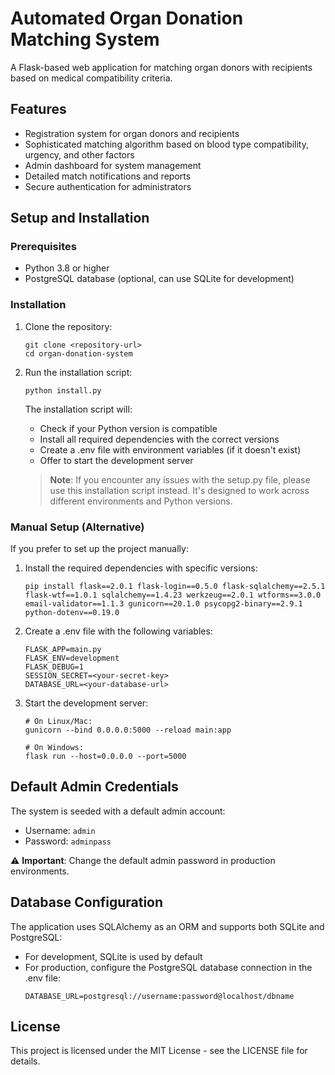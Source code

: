 # Automated Organ Donation Matching System

A Flask-based web application for matching organ donors with recipients based on medical compatibility criteria.

## Features

- Registration system for organ donors and recipients
- Sophisticated matching algorithm based on blood type compatibility, urgency, and other factors
- Admin dashboard for system management
- Detailed match notifications and reports
- Secure authentication for administrators

## Setup and Installation

### Prerequisites

- Python 3.8 or higher
- PostgreSQL database (optional, can use SQLite for development)

### Installation

1. Clone the repository:
   ```
   git clone <repository-url>
   cd organ-donation-system
   ```

2. Run the installation script:
   ```
   python install.py
   ```

   The installation script will:
   - Check if your Python version is compatible
   - Install all required dependencies with the correct versions
   - Create a .env file with environment variables (if it doesn't exist)
   - Offer to start the development server

   > **Note**: If you encounter any issues with the setup.py file, please use this installation script instead. It's designed to work across different environments and Python versions.

### Manual Setup (Alternative)

If you prefer to set up the project manually:

1. Install the required dependencies with specific versions:
   ```
   pip install flask==2.0.1 flask-login==0.5.0 flask-sqlalchemy==2.5.1 flask-wtf==1.0.1 sqlalchemy==1.4.23 werkzeug==2.0.1 wtforms==3.0.0 email-validator==1.1.3 gunicorn==20.1.0 psycopg2-binary==2.9.1 python-dotenv==0.19.0
   ```

2. Create a .env file with the following variables:
   ```
   FLASK_APP=main.py
   FLASK_ENV=development
   FLASK_DEBUG=1
   SESSION_SECRET=<your-secret-key>
   DATABASE_URL=<your-database-url>
   ```

3. Start the development server:
   ```
   # On Linux/Mac:
   gunicorn --bind 0.0.0.0:5000 --reload main:app
   
   # On Windows:
   flask run --host=0.0.0.0 --port=5000
   ```

## Default Admin Credentials

The system is seeded with a default admin account:
- Username: `admin`
- Password: `adminpass`

⚠️ **Important**: Change the default admin password in production environments.

## Database Configuration

The application uses SQLAlchemy as an ORM and supports both SQLite and PostgreSQL:

- For development, SQLite is used by default
- For production, configure the PostgreSQL database connection in the .env file:
  ```
  DATABASE_URL=postgresql://username:password@localhost/dbname
  ```

## License

This project is licensed under the MIT License - see the LICENSE file for details.